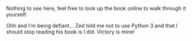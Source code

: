 Nothing to see here, feel free to look up the book online to walk through it yourself.

Ohh and I'm being defiant... Zed told me not to use Python 3 and that I should stop reading his book is I did.  Victory is mine!